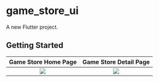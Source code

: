 # game_store_ui

A new Flutter project.

## Getting Started

Game Store Home Page      |  Game Store Detail Page
:-------------------------:|:-------------------------:
![](https://user-images.githubusercontent.com/105295281/170435133-1afc7298-7aa0-4f79-bd88-d3b590049a2c.png) | ![](https://user-images.githubusercontent.com/105295281/170435176-32dcf000-1f02-4294-bb33-2836a7019eb2.png)

